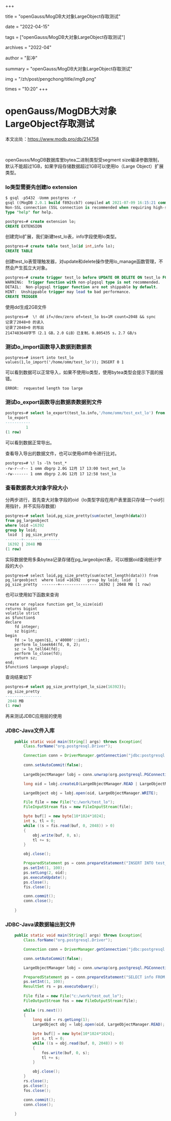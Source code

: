 +++

title = "openGauss/MogDB大对象LargeObject存取测试" 

date = "2022-04-15" 

tags = ["openGauss/MogDB大对象LargeObject存取测试"] 

archives = "2022-04" 

author = "彭冲" 

summary = "openGauss/MogDB大对象LargeObject存取测试"

img = "/zh/post/pengchong/title/img9.png" 

times = "10:20"
+++

# openGauss/MogDB大对象LargeObject存取测试

本文出处：https://www.modb.pro/db/214758

<br/>

openGauss/MogDB数据库里bytea二进制类型受segment size编译参数限制，默认不能超过1GB，如果字段存储数据超过1GB可以使用lo（Large Object）扩展类型。

### lo类型需要先创建lo extension

```sql
$ gsql -p5432 -Uomm postgres -r
gsql ((MogDB 2.0.1 build f892ccb7) compiled at 2021-07-09 16:15:21 commit 0 last mr  )
Non-SSL connection (SSL connection is recommended when requiring high-security)
Type "help" for help.

postgres=# create extension lo;
CREATE EXTENSION
```

创建完lo扩展，我们新建test_lo表，info字段使用lo类型。

```sql
postgres=# create table test_lo(id int,info lo);
CREATE TABLE
```

创建test_lo表管理触发器，对update和delete操作使用lo_manage函数管理，不然会产生孤立大对象。

```sql
postgres=# create trigger test_lo before UPDATE OR DELETE ON test_lo FOR EACH ROW EXECUTE procedure lo_manage(info);
WARNING:  Trigger function with non-plpgsql type is not recommended.
DETAIL:  Non-plpgsql trigger function are not shippable by default.
HINT:  Unshippable trigger may lead to bad performance.
CREATE TRIGGER
```

使用dd生成2GB文件

```
postgres=#  \! dd if=/dev/zero of=test_lo bs=1M count=2048 && sync
记录了2048+0 的读入
记录了2048+0 的写出
2147483648字节（2.1 GB，2.0 GiB）已复制，0.805435 s，2.7 GB/s
```

### 测试lo_import函数导入数据到数据表

```
postgres=# insert into test_lo values(1,lo_import('/home/omm/test_lo')); INSERT 0 1 
```

可以看到数据可以正常导入，如果不使用lo类型，使用bytea类型会提示下面的报错。

```
ERROR:  requested length too large 
```

### 测试lo_export函数导出数据表数据到文件

```sql
postgres=# select lo_export(test_lo.info,'/home/omm/test_ext_lo') from test_lo where id=1;
 lo_export 
-----------
         1
(1 row)
```

可以看到数据正常导出。

查看导入导出的数据文件，也可以使用diff命令进行比对。

```
postgres=# \! ls -lh test_*
-rw-r--r-- 1 omm dbgrp 2.0G 12月 17 13:00 test_ext_lo
-rw------- 1 omm dbgrp 2.0G 12月 17 12:58 test_lo
```

### 查看数据表大对象字段大小

分两步进行，首先查大对象字段的oid（lo类型字段在用户表里面只存储一个oid引用指针，并不实际存数据）

```sql
postgres=# select loid,pg_size_pretty(sum(octet_length(data)))
from pg_largeobject 
where loid =16392  
group by loid;
 loid  | pg_size_pretty 
-------+----------------
 16392 | 2048 MB
(1 row)
```

实际数据使用多条bytea记录存储在pg_largeobject表，可以根据oid查询统计字段的大小

```
postgres=# select loid,pg_size_pretty(sum(octet_length(data))) from pg_largeobject  where loid =16392   group by loid; loid  | pg_size_pretty  -------+---------------- 16392 | 2048 MB (1 row) 
```

也可以使用如下函数来查询

```plsql
create or replace function get_lo_size(oid)
returns bigint
volatile strict
as $function$
declare
    fd integer;
    sz bigint;
begin
    fd := lo_open($1, x'40000'::int);
	perform lo_lseek64(fd, 0, 2);
    sz := lo_tell64(fd);
    perform lo_close(fd);
    return sz;
end;
$function$ language plpgsql;
```

查询结果如下

```sql
postgres=# select pg_size_pretty(get_lo_size(16392));
 pg_size_pretty 
----------------
 2048 MB
(1 row)

```

再来测试JDBC应用层的使用

### JDBC-Java文件入库

```java
	public static void main(String[] args) throws Exception{ 
		Class.forName("org.postgresql.Driver");

		Connection conn = DriverManager.getConnection("jdbc:postgresql://ip:port/dbname","username","password");
		
		conn.setAutoCommit(false);
		
		LargeObjectManager lobj = conn.unwrap(org.postgresql.PGConnection.class).getLargeObjectAPI();

		long oid = lobj.createLO(LargeObjectManager.READ | LargeObjectManager.WRITE);

		LargeObject obj = lobj.open(oid, LargeObjectManager.WRITE);

		File file = new File("c:/work/test_lo");
		FileInputStream fis = new FileInputStream(file);

		byte buf[] = new byte[10*1024*1024];
		int s, tl = 0;
		while ((s = fis.read(buf, 0, 2048)) > 0)
		{
		    obj.write(buf, 0, s);
		    tl += s;
		}

		obj.close();

		PreparedStatement ps = conn.prepareStatement("INSERT INTO test_lo VALUES (?, ?)");
		ps.setInt(1, 100);
		ps.setLong(2, oid);
		ps.executeUpdate();
		ps.close();
		fis.close();

		conn.commit();
		conn.close();
		
	}

```

### JDBC-Java读数据输出到文件

```java
	public static void main(String[] args) throws Exception{ 
		Class.forName("org.postgresql.Driver");

		Connection conn = DriverManager.getConnection("jdbc:postgresql://ip:port/dbname","username","password");

		conn.setAutoCommit(false);

		LargeObjectManager lobj = conn.unwrap(org.postgresql.PGConnection.class).getLargeObjectAPI();

		PreparedStatement ps = conn.prepareStatement("SELECT info FROM test_lo WHERE id = ?");
		ps.setInt(1, 100);
		ResultSet rs = ps.executeQuery();
		
		File file = new File("c:/work/test_out_lo");
		FileOutputStream fos = new FileOutputStream(file);
		
		while (rs.next())
		{
		    long oid = rs.getLong(1);
		    LargeObject obj = lobj.open(oid, LargeObjectManager.READ);

			byte buf[] = new byte[10*1024*1024];
			int s, tl = 0;
			while ((s = obj.read(buf, 0, 2048)) > 0)
			{
				fos.write(buf, 0, s);
			    tl += s;
			}

		    obj.close();
		}
		rs.close();
		ps.close();
		fos.close();

		conn.commit();
		conn.close();
		
	}
```
